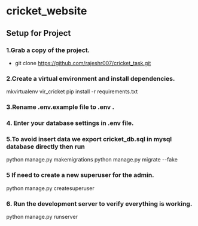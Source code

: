 # cricket_website
## Setup for Project

### 1.Grab a copy of the project.
* git clone https://github.com/rajeshr007/cricket_task.git
### 2.Create a virtual environment and install dependencies.
mkvirtualenv vir_cricket
pip install -r requirements.txt
### 3.Rename .env.example file to .env .
### 4. Enter your database settings in .env file.
### 5.To avoid insert data we export cricket_db.sql in mysql database directly then run
python manage.py makemigrations
python manage.py migrate --fake
### 5 If need to create a new superuser for the admin.
python manage.py createsuperuser
### 6. Run the development server to verify everything is working.
python manage.py runserver
